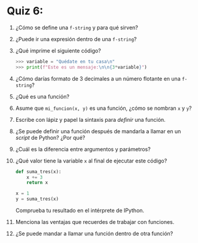 # Quiz 6:

1. ¿Cómo se define una `f-string` y para qué sirven?
1. ¿Puede ir una expresión dentro de una `f-string`?
1. ¿Qué imprime el siguiente código?
    
    ```python
    >>> variable = "Quédate en tu casa\n"
    >>> print(f"Este es un mensaje:\n\n{3*variable}")
    ```
1. ¿Cómo darías formato de 3 decimales a un número flotante en una `f-string`?
1. ¿Qué es una función?
1. Asume que `mi_funcion(x, y)` es una función, ¿cómo se nombran `x` y `y`?
1. Escribe con lápiz y papel la sintaxis para *definir* una función.
1. ¿Se puede definir una función después de mandarla a llamar en un *script* de Python? ¿Por qué?
1. ¿Cuál es la diferencia entre argumentos y parámetros?
1. ¿Qué valor tiene la variable `x` al final de ejecutar este código?

    ```python
    def suma_tres(x):
        x += 3
        return x
    
    x = 1
    y = suma_tres(x)
    ```
    Comprueba tu resultado en el intérprete de IPython.
1. Menciona las ventajas que recuerdes de trabajar con funciones.
1. ¿Se puede mandar a llamar una función dentro de otra función?
